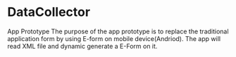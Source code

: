 # DataCollector
App Prototype
The purpose of the app prototype is to replace the traditional application form by using E-form on mobile device(Andriod).
The app will read XML file and dynamic generate a E-Form on it.
